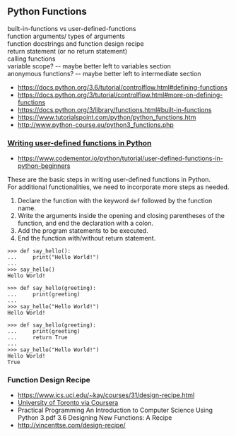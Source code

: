 ## Python Functions  

built-in-functions vs user-defined-functions  
function arguments/ types of arguments   
function docstrings and function design recipe  
return statement (or no return statement)  
calling functions  
variable scope? -- maybe better left to variables section  
anonymous functions? -- maybe better left to intermediate section


- https://docs.python.org/3.6/tutorial/controlflow.html#defining-functions
- https://docs.python.org/3/tutorial/controlflow.html#more-on-defining-functions
- https://docs.python.org/3/library/functions.html#built-in-functions
- https://www.tutorialspoint.com/python/python_functions.htm
- http://www.python-course.eu/python3_functions.php


### [Writing user-defined functions in Python](https://www.codementor.io/python/tutorial/user-defined-functions-in-python-beginners)  
- https://www.codementor.io/python/tutorial/user-defined-functions-in-python-beginners  

These are the basic steps in writing user-defined functions in Python.  
For additional functionalities, we need to incorporate more steps as needed.  

1. Declare the function with the keyword `def` followed by the function name.
2. Write the arguments inside the opening and closing parentheses of the function, and end the declaration with a colon.
3. Add the program statements to be executed.
4. End the function with/without return statement.

```
>>> def say_hello():
...     print("Hello World!")
...
>>> say_hello()
Hello World!
```

```
>>> def say_hello(greeting):
...     print(greeting)
...
>>> say_hello("Hello World!")
Hello World!
```

```
>>> def say_hello(greeting):
...     print(greeting)
...     return True
...
>>> say_hello("Hello World!")
Hello World!
True
```

### Function Design Recipe  
- https://www.ics.uci.edu/~kay/courses/31/design-recipe.html
- [University of Toronto via Coursera](https://d18ky98rnyall9.cloudfront.net/\_96168b6c868aaef1d7f57b6f4a7b0b03_designrecipe.html?Expires=1497052800&Signature=ZM4J6w-E8DdRjSkQz1EMiAYwyf-UuSE-neU0SMPaGXAuOkwOjLlc5AzrqeuT2tpgmnBm~arTZnCBSq9FYmcBfUaF8KrDnsdkmb1nw7gGS1LzJNfaEjfquyW0MSpQYE50cTcYcrM4TnSz0rbqxD7f-PYkp3~CRIZEhR8anCFL6pY_&Key-Pair-Id=APKAJLTNE6QMUY6HBC5A)
- Practical Programming An Introduction to Computer Science Using Python 3.pdf  3.6 Designing New Functions: A Recipe  
- http://vincenttse.com/design-recipe/

